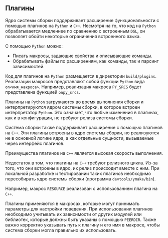 ## Плагины

Ядро системы сборки поддерживает расширение функциональности с помощью плагинов на `Python` и `C++`. Несмотря на то, что код на `Python` обрабатывается медленнее по сравнению с встроенным `DSL`, он позволяет обойти некоторые ограничения встроенного языка.

С помощью `Python` можно:
- Писать макросы, задающие свойства и описывающие команды.
- Обрабатывать файлы по расширениям, как команды, так и парсинг зависимостей.

Код для плагинов на `Python` размещается в директории `build/plugins`. Реализации макросов представляют собой функции `Python` вида `on<имя_макроса>`. Например, реализация макроса `PY_SRCS` будет представлена функцией `onpy_srcs`.

Плагины на `Python` загружаются во время выполнения сборки и интерпретируются ядром системы сборки, в которое встроен интерпретатор `Python`. Это означает, что любые изменения в плагинах, как и в конфигурации, не требуют релиза системы сборки.

Система сборки также поддерживает расширение с помощью плагинов на `C++`. Эти плагины встроены в ядро системы сборки, но реализуются не в основной логике ядра, а как отдельные сущности, вызываемые через интерфейс плагинов.

Преимущества плагинов на `C++` является высокая скорость выполнения.

Недостаток в том, что плагины на `C++` требуют релизного цикла. Из-за того, что они встроены в ядро, их релиз происходит вместе с ним. При локальной разработке и тестировании таких плагинов необходимо пересобирать ядро системы сборки (программа `devtools/ymake/bin`).

Например, макрос `RESOURCE` реализован с использованием плагина на `C++`.

Плагины применяются в макросах, которые могут принимать параметры для настройки поведения. При использовании плагинов необходимо учитывать их зависимости от других модулей или библиотек, которые должны быть указаны с помощью `PEERDIR`. Также важно корректно указывать путь к плагину и его имя в макросе, чтобы система сборки могла правильно их использовать.
